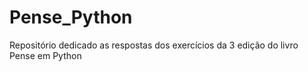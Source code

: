 # Pense_Python
Repositório dedicado as respostas dos exercícios da 3 edição do livro Pense em Python
